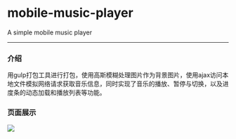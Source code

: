 # mobile-music-player
A simple mobile music player

------

### 介绍

​	用gulp打包工具进行打包，使用高斯模糊处理图片作为背景图片，使用ajax访问本地文件模拟网络请求获取音乐信息，同时实现了音乐的播放、暂停与切换，以及进度条的动态加载和播放列表等功能。

### 页面展示

![](https://github.com/yang845/mobile-music-player/tree/master/img/players.png)

